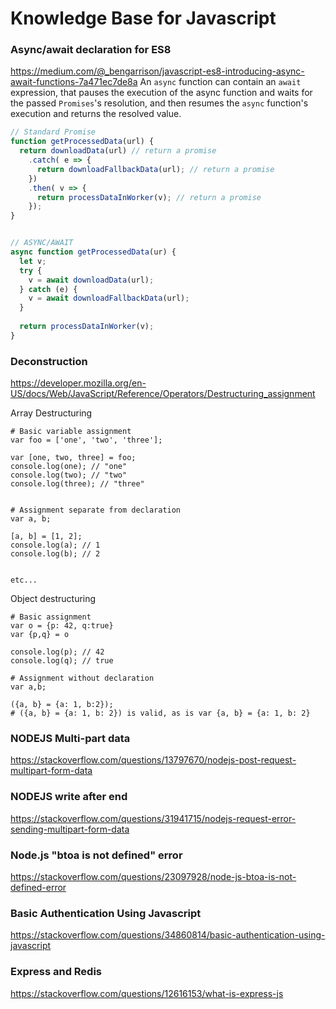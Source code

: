 # Knowledge Base for Javascript

### Async/await declaration for ES8
https://medium.com/@_bengarrison/javascript-es8-introducing-async-await-functions-7a471ec7de8a
An `async` function can contain an `await` expression, that pauses the execution of the async function and waits for the passed `Promises`'s resolution, and then resumes the `async` function's execution and returns the resolved value.
```Javascript
// Standard Promise
function getProcessedData(url) {
  return downloadData(url) // return a promise
    .catch( e => {
      return downloadFallbackData(url); // return a promise
    })
    .then( v => {
      return processDataInWorker(v); // return a promise
    });
}


// ASYNC/AWAIT
async function getProcessedData(ur) {
  let v;
  try {
    v = await downloadData(url);
  } catch (e) {
    v = await downloadFallbackData(url);
  }
  
  return processDataInWorker(v);
}
```

### Deconstruction
https://developer.mozilla.org/en-US/docs/Web/JavaScript/Reference/Operators/Destructuring_assignment

Array Destructuring
```
# Basic variable assignment
var foo = ['one', 'two', 'three'];

var [one, two, three] = foo;
console.log(one); // "one"
console.log(two); // "two"
console.log(three); // "three"


# Assignment separate from declaration
var a, b;

[a, b] = [1, 2];
console.log(a); // 1
console.log(b); // 2


etc...
```


Object destructuring
```
# Basic assignment
var o = {p: 42, q:true}
var {p,q} = o

console.log(p); // 42
console.log(q); // true

# Assignment without declaration
var a,b;

({a, b} = {a: 1, b:2});
# ({a, b} = {a: 1, b: 2}) is valid, as is var {a, b} = {a: 1, b: 2}
```


### NODEJS Multi-part data
https://stackoverflow.com/questions/13797670/nodejs-post-request-multipart-form-data

### NODEJS write after end
https://stackoverflow.com/questions/31941715/nodejs-request-error-sending-multipart-form-data

### Node.js "btoa is not defined" error
https://stackoverflow.com/questions/23097928/node-js-btoa-is-not-defined-error

### Basic Authentication Using Javascript
https://stackoverflow.com/questions/34860814/basic-authentication-using-javascript

### Express and Redis
https://stackoverflow.com/questions/12616153/what-is-express-js
